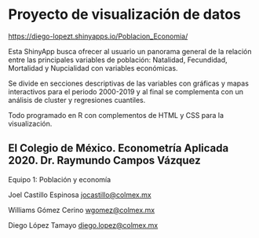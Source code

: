 # Proyecto de visualización de datos

https://diego-lopezt.shinyapps.io/Poblacion_Economia/

Esta ShinyApp busca ofrecer al usuario un panorama general de la relación entre las principales variables de población: Natalidad, Fecundidad, Mortalidad y Nupcialidad con variables económicas.

Se divide en secciones descriptivas de las variables con gráficas y mapas interactivos para el periodo 2000-2019 y al final se complementa con un análisis de cluster y regresiones cuantiles.

Todo programado en R con complementos de HTML y CSS para la visualización.


## El Colegio de México. Econometría Aplicada 2020. Dr. Raymundo Campos Vázquez

Equipo 1: Población y economía

Joel Castillo Espinosa  jocastillo@colmex.mx

Williams Gómez Cerino  wgomez@colmex.mx

Diego López Tamayo diego.lopez@colmex.mx
